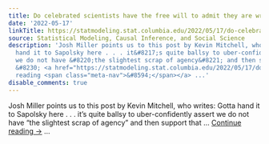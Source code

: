```yaml
---
title: Do celebrated scientists have the free will to admit they are wrong?  Not always!
date: '2022-05-17'
linkTitle: https://statmodeling.stat.columbia.edu/2022/05/17/do-celebrated-scientists-have-the-free-will-to-admit-they-are-wrong-not-always/
source: Statistical Modeling, Causal Inference, and Social Science
description: 'Josh Miller points us to this post by Kevin Mitchell, who writes: Gotta
  hand it to Sapolsky here . . . it&#8217;s quite ballsy to uber-confidently assert
  we do not have &#8220;the slightest scrap of agency&#8221; and then support that
  &#8230; <a href="https://statmodeling.stat.columbia.edu/2022/05/17/do-celebrated-scientists-have-the-free-will-to-admit-they-are-wrong-not-always/">Continue
  reading <span class="meta-nav">&#8594;</span></a> ...'
disable_comments: true
---
```

Josh Miller points us to this post by Kevin Mitchell, who writes: Gotta hand it to Sapolsky here . . . it&#8217;s quite ballsy to uber-confidently assert we do not have &#8220;the slightest scrap of agency&#8221; and then support that &#8230; <a href="https://statmodeling.stat.columbia.edu/2022/05/17/do-celebrated-scientists-have-the-free-will-to-admit-they-are-wrong-not-always/">Continue reading <span class="meta-nav">&#8594;</span></a> ...